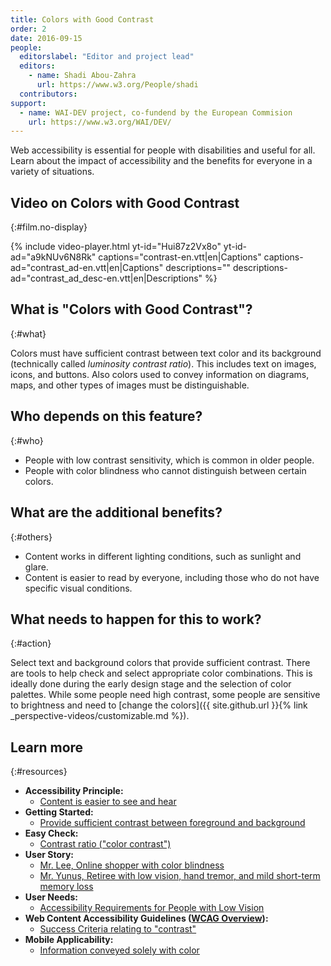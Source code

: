 ```yaml
---
title: Colors with Good Contrast
order: 2
date: 2016-09-15
people:
  editorslabel: "Editor and project lead"
  editors:
    - name: Shadi Abou-Zahra
      url: https://www.w3.org/People/shadi
  contributors:
support:
  - name: WAI-DEV project, co-fundend by the European Commision
    url: https://www.w3.org/WAI/DEV/
---
```


Web accessibility is essential for people with disabilities and useful
for all. Learn about the impact of accessibility and the benefits for
everyone in a variety of situations.

## Video on Colors with Good Contrast
{:#film.no-display}

{% include video-player.html
    yt-id="Hui87z2Vx8o"
    yt-id-ad="a9kNUv6N8Rk"
    captions="contrast-en.vtt|en|Captions"
    captions-ad="contrast_ad-en.vtt|en|Captions"
    descriptions=""
    descriptions-ad="contrast_ad_desc-en.vtt|en|Descriptions"
%}

## What is "Colors with Good Contrast"?
{:#what}

Colors must have sufficient contrast between text color and its background (technically called <em>luminosity contrast ratio</em>). This includes text on images, icons, and buttons. Also colors used to convey information on diagrams, maps, and other types of images must be distinguishable.

## Who depends on this feature?
{:#who}

-   People with low contrast sensitivity, which is common in older
    people.
-   People with color blindness who cannot distinguish between certain
    colors.

## What are the additional benefits?
{:#others}

-   Content works in different lighting conditions, such as sunlight and
    glare.
-   Content is easier to read by everyone, including those who do not
    have specific visual conditions.

## What needs to happen for this to work?
{:#action}

Select text and background colors that provide sufficient contrast.
There are tools to help check and select appropriate color combinations.
This is ideally done during the early design stage and the selection of
color palettes. While some people need high contrast, some people are
sensitive to brightness and need to [change the colors]({{ site.github.url }}{% link _perspective-videos/customizable.md %}).

## Learn more
{:#resources}

-   **Accessibility Principle:**
    -   [Content is easier to see and
        hear](https://www.w3.org/WAI/intro/people-use-web/principles#distinguishable)
-   **Getting Started:**
    -   [Provide sufficient contrast between foreground and
        background](https://www.w3.org/WAI/gettingstarted/tips/designing.html#provide-sufficient-contrast-between-foreground-and-background)
-   **Easy Check:**
    -   [Contrast ratio ("color
        contrast")](https://www.w3.org/WAI/eval/preliminary.html#contrast)
-   **User Story:**
    -   [Mr. Lee, Online shopper with color
        blindness](https://www.w3.org/WAI/intro/people-use-web/stories.html#shopper)
    -   [Mr. Yunus, Retiree with low vision, hand tremor, and mild
        short-term memory
        loss](https://www.w3.org/WAI/intro/people-use-web/stories.html#retiree)
-   **User Needs:**
    -   [Accessibility Requirements for People with Low
        Vision](http://www.w3.org/TR/low-vision-needs/)
-   **Web Content Accessibility Guidelines ([WCAG
    Overview](https://www.w3.org/WAI/intro/wcag)):**
    -   [Success Criteria relating to
        "contrast"](https://www.w3.org/WAI/WCAG20/quickref/?tags=contrast)
-   **Mobile Applicability:**
    -   [Information conveyed solely with
        color](https://www.w3.org/WAI/mobile/experiences.html#color)

